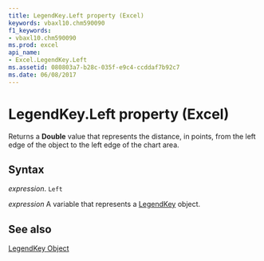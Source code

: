 ```yaml
---
title: LegendKey.Left property (Excel)
keywords: vbaxl10.chm590090
f1_keywords:
- vbaxl10.chm590090
ms.prod: excel
api_name:
- Excel.LegendKey.Left
ms.assetid: 080803a7-b28c-035f-e9c4-ccddaf7b92c7
ms.date: 06/08/2017
---
```



# LegendKey.Left property (Excel)

Returns a  **Double** value that represents the distance, in points, from the left edge of the object to the left edge of the chart area.


## Syntax

_expression_. `Left`

_expression_ A variable that represents a [LegendKey](Excel.LegendKey-graph-property.md) object.


## See also


[LegendKey Object](Excel.LegendKey(object).md)

